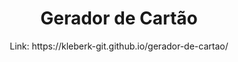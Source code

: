<h1 align="center">Gerador de Cartão</h1>
<p align="center">Link: https://kleberk-git.github.io/gerador-de-cartao/</p>

